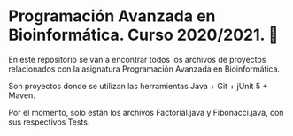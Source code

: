 # Programación Avanzada en Bioinformática. Curso 2020/2021. 📌

En este repositorio se van a encontrar todos los archivos de proyectos relacionados con la asignatura Programación Avanzada en Bioinformática.

Son proyectos donde se utilizan las herramientas Java + Git + jUnit 5 + Maven.

Por el momento, solo están los archivos Factorial.java y Fibonacci.java, con sus respectivos Tests.
